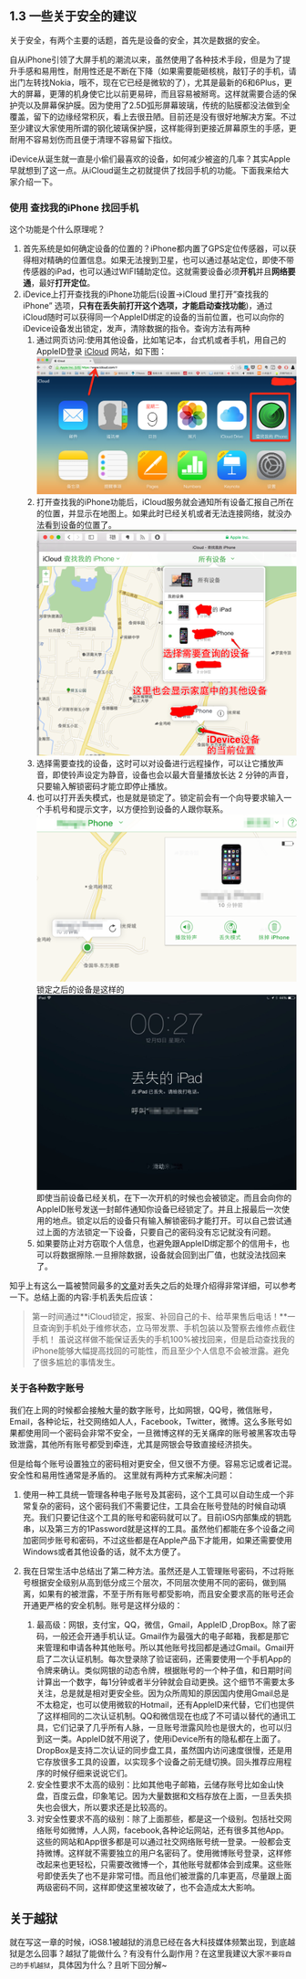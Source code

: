 ## 1.3 一些关于安全的建议
关于安全，有两个主要的话题，首先是设备的安全，其次是数据的安全。

自从iPhone引领了大屏手机的潮流以来，虽然使用了各种技术手段，但是为了提升手感和易用性，耐用性还是不断在下降（如果需要能砸核桃，敲钉子的手机，请出门左转找Nokia，哦不，现在它已经是微软的了），尤其是最新的6和6Plus，更大的屏幕，更薄的机身使它比以前更易碎，而且容易被掰弯。这样就需要合适的保护壳以及屏幕保护膜。因为使用了2.5D弧形屏幕玻璃，传统的贴膜都没法做到全覆盖，留下的边缘经常积灰，看上去很丑陋。目前还是没有很好地解决方案。不过至少建议大家使用所谓的钢化玻璃保护膜，这样能得到更接近屏幕原生的手感，更耐用不容易划伤而且便于清理不容易留下指纹。

iDevice从诞生就一直是小偷们最喜欢的设备，如何减少被盗的几率？其实Apple早就想到了这一点。从iCloud诞生之初就提供了找回手机的功能。下面我来给大家介绍一下。

### 使用 查找我的iPhone 找回手机
这个功能是个什么原理呢？

1. 首先系统是如何确定设备的位置的？iPhone都内置了GPS定位传感器，可以获得相对精确的位置信息。如果无法搜到卫星，也可以通过基站定位，即使不带传感器的iPad，也可以通过WIFI辅助定位。这就需要设备必须**开机**并且**网络要通**，最好**打开定位**。
2. iDevice上打开查找我的iPhone功能后(设置-\>iCloud 里打开”查找我的iPhone” 选项，**只有在丢失前打开这个选项，才能启动查找功能**)，通过iCloud随时可以获得同一个AppleID绑定的设备的当前位置，也可以向你的iDevice设备发出锁定，发声，清除数据的指令。查询方法有两种
	1. 通过网页访问:使用其他设备，比如笔记本，台式机或者手机，用自己的AppleID登录 [iCloud][1] 网站，如下图：
		![iCloud登录成功][image-1]
	2. 打开查找我的iPhone功能后，iCloud服务就会通知所有设备汇报自己所在的位置，并显示在地图上。如果此时已经关机或者无法连接网络，就没办法看到设备的位置了。
		![设备地图][image-2]
	3. 选择需要查找的设备，这时可以对设备进行远程操作，可以让它播放声音，即使铃声设定为静音，设备也会以最大音量播放长达 2 分钟的声音，只要输入解锁密码才能立即停止播放。
	4. 也可以打开丢失模式，也是就是锁定了。锁定前会有一个向导要求输入一个手机号和提示文字，以方便捡到设备的人跟你联系。![远程控制][image-3]
		锁定之后的设备是这样的![锁定的iPad][image-4]
		即使当前设备已经关机，在下一次开机的时候也会被锁定。而且会向你的AppleID账号发送一封邮件通知你设备已经锁定了。并且上报最后一次使用的地点。锁定以后的设备只有输入解锁密码才能打开。可以自己尝试通过上面的方法锁定一下设备，只要自己的密码没有忘记就没有问题。
	5. 如果要防止对方窃取个人信息，也避免跟AppleID绑定那个的信用卡，也可以将数据擦除.一旦擦除数据，设备就会回到出厂值，也就没法找回来了。

知乎上有这么一篇被赞同最多的[文章][2]对丢失之后的处理介绍得非常详细，可以参考一下。总结上面的内容:手机丢失后应该：
> 第一时间通过**iCloud锁定，报案、补回自己的卡、给苹果售后电话！**一旦查询到手机处于维修状态，立马带发票、手机包装以及警察去维修点截住手机！
虽说这样做不能保证丢失的手机100%被找回来，但是启动查找我的iPhone能够大幅提高找回的可能性，而且至少个人信息不会被泄露。避免了很多尴尬的事情发生。

### 关于各种数字账号
我们在上网的时候都会接触大量的数字账号，比如网银，QQ号，微信账号，Email，各种论坛，社交网络如人人，Facebook，Twitter，微博。这么多账号如果都使用同一个密码会非常不安全，一旦微博这样的无关痛痒的账号被黑客攻击导致泄露，其他所有账号都受到牵连，尤其是网银会导致直接经济损失。

但是给每个账号设置独立的密码相对更安全，但又很不方便。容易忘记或者记混。安全性和易用性通常是矛盾的。
这里就有两种方式来解决问题：

1. 使用一种工具统一管理各种电子账号及其密码，这个工具可以自动生成一个非常复杂的密码，这个密码我们不需要记住，工具会在账号登陆的时候自动填充。我们只要记住这个工具的账号和密码就可以了。目前iOS内部集成的钥匙串，以及第三方的1Password就是这样的工具。虽然他们都能在多个设备之间加密同步账号和密码，不过这些都是在Apple产品下才能用，如果还需要使用Windows或者其他设备的话，就不太方便了。
2. 我在日常生活中总结出了第二种方法。虽然还是人工管理账号密码，不过将账号根据安全级别从高到低分成三个层次，不同层次使用不同的密码，做到隔离，如果有的被泄露，不至于所有账号都受影响，而且安全要求高的账号还会开通更严格的安全机制。账号是这样分级的：

	1.  最高级：网银，支付宝，QQ，微信，Gmail，AppleID ,DropBox。除了密码，一般还会开通手机认证。Gmail作为最强大的电子邮箱，我都是那它来管理和申请各种其他账号。所以其他账号找回都是通过Gmail。Gmail开启了二次认证机制。每次登录除了验证密码，还需要使用一个手机App的令牌来确认。类似网银的动态令牌，根据账号的一个种子值，和日期时间计算出一个数字，每1分钟或者半分钟就会自动更换。这个细节不需要太多关注，总是就是相对更安全些。因为众所周知的原因国内使用Gmail总是不太稳定，也可以使用微软的Hotmail，还有AppleID来代替，它们也提供了这样相同的二次认证机制。QQ和微信现在也成了不可请以替代的通讯工具，它们记录了几乎所有人脉，一旦账号泄露风险也是很大的，也可以归到这一类。AppleID就不用说了，使用iDevice所有的隐私都在上面了。DropBox是支持二次认证的同步盘工具，虽然国内访问速度很慢，还是用它存放很多工具的设置，以实现多个设备之前无缝切换。回头推荐应用程序的时候仔细来说说它们。
	2. 安全性要求不太高的级别：比如其他电子邮箱，云储存账号比如金山快盘，百度云盘，印象笔记。因为大量数据和文档存放在上面，一旦丢失损失也会很大，所以要求还是比较高的。
	3. 对安全性要求不高的级别：除了上面那些，都是这一个级别。包括社交网络账号如微博，人人网，facebook,各种论坛网站，还有很多其他App。这些的网站和App很多都是可以通过社交网络账号统一登录。一般都会支持微博。这样就不需要独立的用户名密码了。使用微博账号登录，这样修改起来也更轻松，只需要改微博一个，其他账号就都体会到成果。这些账号即使丢失了也不是非常可惜。而且他们被泄露的几率更高，尽量跟上面两级密码不同，这样即使这里被攻破了，也不会造成太大影响。

## 关于越狱
就在写这一章的时候，iOS8.1被越狱的消息已经在各大科技媒体频繁出现，到底越狱是怎么回事？越狱了能做什么？有没有什么副作用？在这里我建议大家`不要将自己的手机越狱`，具体因为什么？且听下回分解\~

[1]:	https://www.icloud.com
[2]:	http://www.zhihu.com/question/21019688

[image-1]:	Chapter1/LoginiCloudWeb.png "LoginiCloud"
[image-2]:	Chapter1/FindMyiPhone.png
[image-3]:	Chapter1/BeforeLockMyPhone.png
[image-4]:	Chapter1/LockediPad.jpg


[image-4]:	Chapter1/LockedIPad.jpg